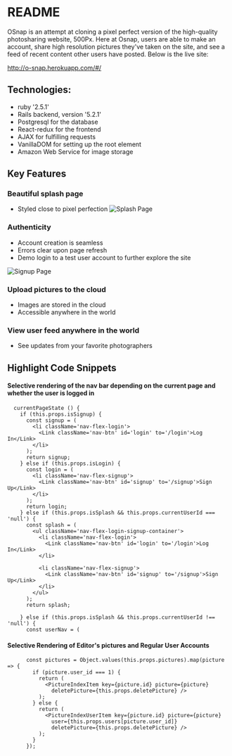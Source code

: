 # README

OSnap is an attempt at cloning a pixel perfect version of the high-quality photosharing website, 500Px. Here at Osnap, users are able to make an account, share high resolution pictures they've taken on the site, and see a feed of recent content other users have posted. Below is the live site:

http://o-snap.herokuapp.com/#/


## Technologies:

- ruby '2.5.1'
- Rails backend, version '5.2.1'
- Postgresql for the database
- React-redux for the frontend
- AJAX for fulfilling requests
- VanillaDOM for setting up the root element
- Amazon Web Service for image storage


## Key Features

### Beautiful splash page
- Styled close to pixel perfection
![Splash Page](https://github.com/john-huang-121/o_snap/blob/master/app/assets/images/OSnap.jpg "Splash Page")

### Authenticity
- Account creation is seamless
- Errors clear upon page refresh
- Demo login to a test user account to further explore the site

![Signup Page](https://github.com/john-huang-121/o_snap/blob/master/app/assets/images/OSnap2.jpg "Signup Page")

### Upload pictures to the cloud
- Images are stored in the cloud
- Accessible anywhere in the world

### View user feed anywhere in the world
- See updates from your favorite photographers

## Highlight Code Snippets

#### Selective rendering of the nav bar depending on the current page and whether the user is logged in
````
  currentPageState () {
    if (this.props.isSignup) {
      const signup = (
        <li className='nav-flex-login'>
          <Link className='nav-btn' id='login' to='/login'>Log In</Link>
        </li>
      );
      return signup;
    } else if (this.props.isLogin) {
      const login = (
        <li className='nav-flex-signup'>
          <Link className='nav-btn' id='signup' to='/signup'>Sign Up</Link>
        </li>
      );
      return login;
    } else if (this.props.isSplash && this.props.currentUserId === 'null') {
      const splash = (
        <ul className='nav-flex-login-signup-container'>
          <li className='nav-flex-login'>
            <Link className='nav-btn' id='login' to='/login'>Log In</Link>
          </li>

          <li className='nav-flex-signup'>
            <Link className='nav-btn' id='signup' to='/signup'>Sign Up</Link>
          </li>
        </ul>
      );
      return splash;

    } else if (this.props.isSplash && this.props.currentUserId !== 'null') {
      const userNav = (
````

#### Selective Rendering of Editor's pictures and Regular User Accounts
````
      const pictures = Object.values(this.props.pictures).map(picture => {
        if (picture.user_id === 1) {
          return (
            <PictureIndexItem key={picture.id} picture={picture}
              deletePicture={this.props.deletePicture} />
          );
        } else {
          return (
            <PictureIndexUserItem key={picture.id} picture={picture}
              user={this.props.users[picture.user_id]}
              deletePicture={this.props.deletePicture} />
          );
        }
      });
````
